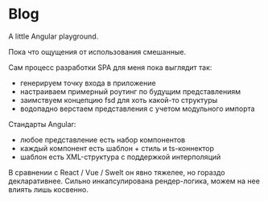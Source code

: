 # Blog

A little Angular playground.

Пока что ощущения от использования смешанные.

Сам процесс разработки SPA для меня пока выглядит так:
- генерируем точку входа в приложение
- настраиваем примерный роутинг по будущим представлениям
- заимствуем концепцию fsd для хоть какой-то структуры
- водопадно верстаем представления с учетом модульного импорта

Стандарты Angular:
- любое представление есть набор компонентов
- каждый компонент есть шаблон + стиль и ts-коннектор
- шаблон есть XML-структура с поддержкой интерполяций

В сравнении с React / Vue / Swelt он явно тяжелее, но гораздо декларативнее.
Сильно инкапсулирована рендер-логика, можем на нее влиять лишь косвенно.
